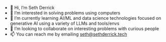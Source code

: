 - 👋 Hi, I’m Seth Derrick
- 👀 I’m interested in solving problems using computers
- 🌱 I’m currently learning AI/ML and data science technologies focused on generative AI using a variety of LLMs and tools/envs
- 💞️ I’m looking to collaborate on interesting problems with curious people
- 📫 You can reach me by emailing seth@sethderrick.tech

<!---
sethderrick/sethderrick is a ✨ special ✨ repository because its `README.md` (this file) appears on your GitHub profile.
You can click the Preview link to take a look at your changes.
--->
